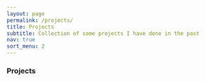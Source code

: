 ```yaml
---
layout: page
permalink: /projects/
title: Projects
subtitle: Collection of some projects I have done in the past
nav: true
sort_menu: 2
---
```

### Projects

